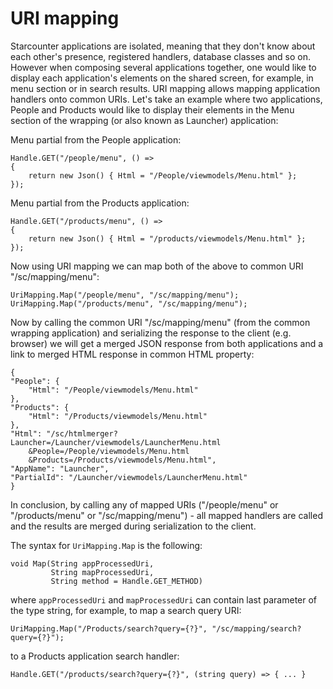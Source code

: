 # URI mapping

Starcounter applications are isolated, meaning that they don't know about each other's presence, registered handlers, database classes and so on. However when composing several applications together, one would like to display each application's elements on the shared screen, for example, in menu section or in search results. URI mapping allows mapping application handlers onto common URIs. Let's take an example where two applications, People and Products would like to display their elements in the Menu section of the wrapping \(or also known as Launcher\) application:

Menu partial from the People application:

```
Handle.GET("/people/menu", () =>
{
    return new Json() { Html = "/People/viewmodels/Menu.html" };
});
```

Menu partial from the Products application:

```
Handle.GET("/products/menu", () =>
{
    return new Json() { Html = "/products/viewmodels/Menu.html" };
});
```

Now using URI mapping we can map both of the above to common URI "/sc/mapping/menu":

```
UriMapping.Map("/people/menu", "/sc/mapping/menu");
UriMapping.Map("/products/menu", "/sc/mapping/menu");
```

Now by calling the common URI "/sc/mapping/menu" \(from the common wrapping application\) and serializing the response to the client \(e.g. browser\) we will get a merged JSON response from both applications and a link to merged HTML response in common HTML property:

```
{
"People": {
    "Html": "/People/viewmodels/Menu.html"
},
"Products": {
    "Html": "/Products/viewmodels/Menu.html"
},
"Html": "/sc/htmlmerger?Launcher=/Launcher/viewmodels/LauncherMenu.html
    &People=/People/viewmodels/Menu.html
    &Products=/Products/viewmodels/Menu.html",
"AppName": "Launcher",
"PartialId": "/Launcher/viewmodels/LauncherMenu.html"
}
```

In conclusion, by calling any of mapped URIs \("/people/menu" or "/products/menu" or "/sc/mapping/menu"\) - all mapped handlers are called and the results are merged during serialization to the client.

The syntax for `UriMapping.Map` is the following:

```
void Map(String appProcessedUri,
         String mapProcessedUri,
         String method = Handle.GET_METHOD)
```

where `appProcessedUri` and `mapProcessedUri` can contain last parameter of the type string, for example, to map a search query URI:

```
UriMapping.Map("/Products/search?query={?}", "/sc/mapping/search?query={?}");
```

to a Products application search handler:

```
Handle.GET("/products/search?query={?}", (string query) => { ... }
```

